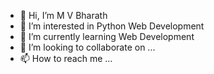 - 👋 Hi, I’m M V Bharath
- 👀 I’m interested in Python Web Development 
- 🌱 I’m currently learning Web Development 
- 💞️ I’m looking to collaborate on ...
- 📫 How to reach me ...

<!---
mvbharath66/mvbharath66 is a ✨ special ✨ repository because its `README.md` (this file) appears on your GitHub profile.
You can click the Preview link to take a look at your changes.
--->
